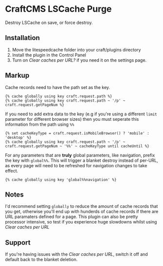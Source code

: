 # CraftCMS LSCache Purge

Destroy LSCache on save, or force destroy.

## Installation

1. Move the litespeedcache folder into your craft/plugins directory
2. Install the plugin in the Control Panel
3. Turn on *Clear caches per URL?* if you need it on the settings page.

## Markup

Cache records need to have the path set as the key.
~~~~
{% cache globally using key craft.request.path %}
{% cache globally using key craft.request.path ~ '/p' ~ craft.request.getPageNum %}
~~~~

If you need to add extra data to the key (e.g if you're using a different `limit` parameter for different browser sizes) then you must seperate this information from the path using `%%`
~~~~
{% set cacheKeyType = craft.request.isMobileBrowser() ? 'mobile' : 'desktop' %}
{% cache globally using key craft.request.path ~ '/p' ~ craft.request.getPageNum ~ '%%' ~ cacheKeyType until cacheUntil %}
~~~~

For any parameters that are **truly** global parameters, like navigation, prefix the key with `global%%`. This will trigger a blanket destroy instead of per-URL, as every page will need to be refreshed for navigation changes to take effect.
~~~~
{% cache globally using key 'global%%navigation' %}
~~~~

## Notes

I'd recommend setting `globally` to reduce the amount of cache records that you get, otherwise you'll end up with hunderds of cache records if there are URL paramaters defined for a page. This plugin can also be pretty processor intensive, so test if you experience huge slowdowns whilst using *Clear caches per URL*

## Support

If you're having issues with the *Clear caches per URL*, switch it off and default back to the blanket deletion.
